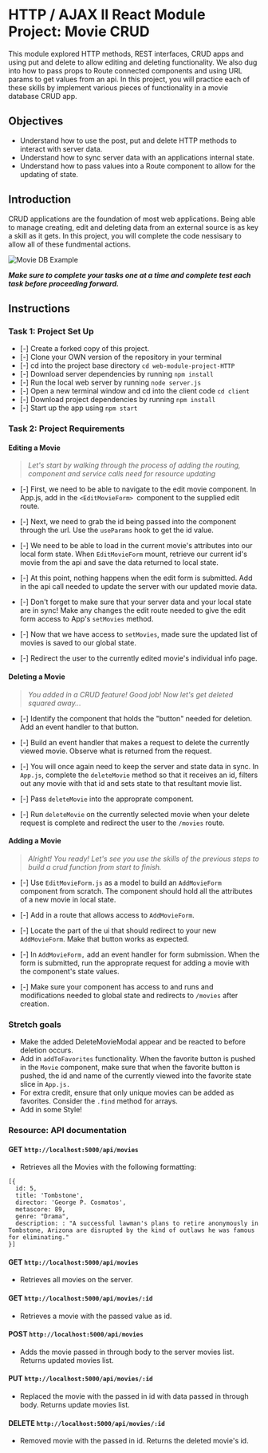 # HTTP / AJAX II React Module Project: Movie CRUD

This module explored HTTP methods, REST interfaces, CRUD apps and using put and delete to allow editing and deleting functionality. We also dug into how to pass props to Route connected components and using URL params to get values from an api. In this project, you will practice each of these skills by implement various pieces of functionality in a movie database CRUD app.

## Objectives
- Understand how to use the post, put and delete HTTP methods to interact with server data.
- Understand how to sync server data with an applications internal state.
- Understand how to pass values into a Route component to allow for the updating of state.

## Introduction
CRUD applications are the foundation of most web applications. Being able to manage creating, edit and deleting data from an external source is as key a skill as it gets. In this project, you will complete the code nessisary to allow all of these fundmental actions.

![Movie DB Example](project-goals.gif)

***Make sure to complete your tasks one at a time and complete test each task before proceeding forward.***

## Instructions
### Task 1: Project Set Up
* [-] Create a forked copy of this project.
* [-] Clone your OWN version of the repository in your terminal
* [-] cd into the project base directory `cd web-module-project-HTTP`
* [-] Download server dependencies by running `npm install`
* [-] Run the local web server by running `node server.js`
* [-] Open a new terminal window and cd into the client code `cd client`
* [-] Download project dependencies by running `npm install`
* [-] Start up the app using `npm start`

### Task 2: Project Requirements
#### Editing a Movie
> *Let's start by walking through the process of adding the routing, component and service calls need for resource updating*

* [-] First, we need to be able to navigate to the edit movie component. In App.js, add in the `<EditMovieForm> `component to the supplied edit route.

* [-] Next, we need to grab the id being passed into the component through the url. Use the `useParams` hook to get the id value.

* [-] We need to be able to load in the current movie's attributes into our local form state. When `EditMovieForm` mount, retrieve our current id's movie from the api and save the data returned to local state.

* [-] At this point, nothing happens when the edit form is submitted. Add in the api call needed to update the server with our updated movie data.

* [-] Don't forget to make sure that your server data and your local state are in sync! Make any changes the edit route needed to give the edit form access to App's `setMovies` method.

* [-] Now that we have access to `setMovies`, made sure the updated list of movies is saved to our global state.

* [-] Redirect the user to the currently edited movie's individual info page.

#### Deleting a Movie
> *You added in a CRUD feature! Good job! Now let's get deleted squared away...*

* [-] Identify the component that holds the "button" needed for deletion. Add an event handler to that button.

* [-] Build an event handler that makes a request to delete the currently viewed movie. Observe what is returned from the request.

* [-] You will once again need to keep the server and state data in sync. In `App.js`, complete the `deleteMovie` method so that it receives an id, filters out any movie with that id and sets state to that resultant movie list.

* [-] Pass `deleteMovie` into the approprate component.

* [-] Run `deleteMovie` on the currently selected movie when your delete request is complete and redirect the user to the `/movies` route.

#### Adding a Movie
> *Alright! You ready! Let's see you use the skills of the previous steps to build a crud function from start to finish.*

* [-] Use `EditMovieForm.js` as a model to build an `AddMovieForm` component from scratch. The component should hold all the attributes of a new movie in local state.

* [-] Add in a route that allows access to `AddMovieForm`.

* [-] Locate the part of the ui that should redirect to your new `AddMovieForm`. Make that button works as expected.

* [-] In `AddMovieForm,` add an event handler for form submission. When the form is submitted, run the approprate request for adding a movie with the component's state values.

* [-] Make sure your component has access to and runs and modifications needed to global state and redirects to `/movies` after creation.

### Stretch goals
- Make the added DeleteMovieModal appear and be reacted to before deletion occurs.
- Add in `addToFavorites` functionality. When the favorite button is pushed in the `Movie` component, make sure that when the favorite button is pushed, the id and name of the currently viewed into the favorite state slice in `App.js.`
- For extra credit, ensure that only unique movies can be added as favorites. Consider the `.find` method for arrays.
- Add in some Style!

### Resource: API documentation 

#### GET `http://localhost:5000/api/movies`
- Retrieves all the Movies with the following formatting:
```
[{
  id: 5,
  title: 'Tombstone',
  director: 'George P. Cosmatos',
  metascore: 89,
  genre: "Drama",
  description: : "A successful lawman's plans to retire anonymously in Tombstone, Arizona are disrupted by the kind of outlaws he was famous for eliminating."
}]
```
#### GET `http://localhost:5000/api/movies`
- Retrieves all movies on the server.

#### GET `http://localhost:5000/api/movies/:id`
- Retrieves a movie with the passed value as id.

#### POST `http://localhost:5000/api/movies`
- Adds the movie passed in through body to the server movies list. Returns updated movies list.

#### PUT `http://localhost:5000/api/movies/:id`
- Replaced the movie with the passed in id with data passed in through body. Returns update movies list.

#### DELETE `http://localhost:5000/api/movies/:id`
- Removed movie with the passed in id. Returns the deleted movie's id.
